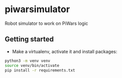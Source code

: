 # piwarsimulator
Robot simulator to work on PiWars logic

## Getting started
- Make a virtualenv, activate it and install packages:
```bash
python3 -m venv venv
source venv/bin/activate
pip install -r requirements.txt
```
